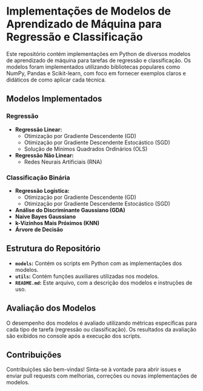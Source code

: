 # Implementações de Modelos de Aprendizado de Máquina para Regressão e Classificação

Este repositório contém implementações em Python de diversos modelos de aprendizado de máquina para tarefas de regressão e classificação. Os modelos foram implementados utilizando bibliotecas populares como NumPy, Pandas e Scikit-learn, com foco em fornecer exemplos claros e didáticos de como aplicar cada técnica.

## Modelos Implementados

### Regressão

*   **Regressão Linear:**
    *   Otimização por Gradiente Descendente (GD)
    *   Otimização por Gradiente Descendente Estocástico (SGD)
    *   Solução de Mínimos Quadrados Ordinários (OLS)
*   **Regressão Não Linear:**
    *   Redes Neurais Artificiais (RNA)

### Classificação Binária

*   **Regressão Logística:**
    *   Otimização por Gradiente Descendente (GD)
    *   Otimização por Gradiente Descendente Estocástico (SGD)
*   **Análise do Discriminante Gaussiano (GDA)**
*   **Naive Bayes Gaussiano**
*   **k-Vizinhos Mais Próximos (KNN)**
*   **Árvore de Decisão**

## Estrutura do Repositório


*   **`models`:** Contém os scripts em Python com as implementações dos modelos.
*   **`utils`:** Contém funções auxiliares utilizadas nos modelos.
*   **`README.md`:** Este arquivo, com a descrição dos modelos e instruções de uso.


## Avaliação dos Modelos

O desempenho dos modelos é avaliado utilizando métricas específicas para cada tipo de tarefa (regressão ou classificação). Os resultados da avaliação são exibidos no console após a execução dos scripts.

## Contribuições

Contribuições são bem-vindas! Sinta-se à vontade para abrir issues e enviar pull requests com melhorias, correções ou novas implementações de modelos.

